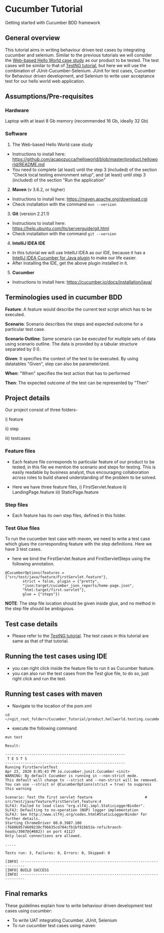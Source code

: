 # Cucumber Tutorial
Getting started with Cucumber BDD framework

## General overview
This tutorial aims in writing behaviour driven test cases by integrating cucumber and selenium. Similar to the previous tutorials we will consider the [Web-based Hello World case study](https://github.com/acapozucca/helloworld) as our product to be tested. 
The test cases will be similar to that of [TestNG tutorial](https://github.com/acapozucca/TestNG), but here we will use the combination of JUnit-Cucumber-Selenium. JUnit for test cases, Cucumber for Behaviour driven development, and Selenium to write user acceptance test for our hello world web application.


## Assumptions/Pre-requisites

### Hardware
Laptop with at least 8 Gb memory (recommended 16 Gb, ideally 32 Gb)

### Software

1. The Web-based Hello World case study
* Instructions to install here: https://github.com/acapozucca/helloworld/blob/master/product.helloworld/README.md
* You need to complete (at least) until the step 3 (included) of the section 
"Check local testing environment setup", and
(at least) until step 3 (included) of the section
"Run the application"

2. **Maven** (v 3.6.2, or higher)
* Instructions to install here: https://maven.apache.org/download.cgi
* Check installation with the command `mvn --version`

3. **Git** (version 2.21.1)
* Instructions to install here: https://help.ubuntu.com/lts/serverguide/git.html
* Check installation with the command `git --version`

4. **IntelliJ IDEA IDE**
* In this tutorial we will use IntelliJ IDEA as our IDE, because it has a [IntelliJ IDEA Cucumber for Java plugin](https://plugins.jetbrains.com/plugin/7212-cucumber-for-java) to make our life easier.
* After installing the IDE, get the above plugin installed in it.

5. **Cucumber**
* Instructions to install here: https://cucumber.io/docs/installation/java/


## Terminologies used in cucumber BDD

**Feature**: A feature would describe the current test script which has to be executed.

**Scenario**: Scenario describes the steps and expected outcome for a particular test case.

**Scenario Outline**: Same scenario can be executed for multiple sets of data using scenario outline. The data is provided by a tabular structure separated by (I I).

**Given**: It specifies the context of the text to be executed. By using datatables "Given", step can also be parameterized.

**When**: "When" specifies the test action that has to performed

**Then**: The expected outcome of the test can be represented by "Then"

## Project details
Our project consist of three folders-

i) feature

ii) step

iii) testcases

### Feature files

* Each feature file corresponds to particular feature of our product to be tested, in this file we mention the scenario and steps for testing. This is easily readable by business analyst, thus encouraging collaboration across roles to build shared understanding of the problem to be solved.

* Here we have three feature files,
i) FirstServlet.feature
ii) LandingPage.feature
iii) StaticPage.feature

### Step files
* Each feature has its own step files, defined in this folder.

### Test Glue files
To run the cucumber test case with maven, we need to write a test case which glues the corresponding feature with the step definitions. Here we have 3 test cases.

* here we bind the FirstServlet.feature and FirstServletSteps using the following annotation.

```
@CucumberOptions(features = {"src/test/java/feature/FirstServlet.feature"},
        strict = false, plugin = {"pretty",
        "json:target/cucumber_json_reports/home-page.json",
        "html:target/first-servlet"},
        glue = {"steps"})
```
**NOTE**: 
The step file location should be given inside glue, and no method in the step file should be ambiguous.

## Test case details
* Please refer to the [TestNG tutorial](https://github.com/acapozucca/TestNG). The test cases in this tutorial are same as that of that tutorial.


## Running the test cases using IDE
* you can right click inside the feature file to run it as Cucumber feature.
* you can also run the test cases from the Test glue file, to do so, just right click and run the test.


## Running test cases with maven
* Navigate to the location of the pom.xml

```
cd ~/<git_root_folder>/Cucumber_Tutorial/product.hellworld.testing.cucumber
```

* execute the following command

```
mvn test
```

```
Result:

-------------------------------------------------------
 T E S T S
-------------------------------------------------------
Running FirstServletTest
Apr 23, 2020 8:05:43 PM io.cucumber.junit.Cucumber <init>
WARNING: By default Cucumber is running in --non-strict mode.
This default will change to --strict and --non-strict will be removed.
You can use --strict or @CucumberOptions(strict = true) to suppress this warning

Scenario: Test the first servlet feature                        # src/test/java/feature/FirstServlet.feature:4
SLF4J: Failed to load class "org.slf4j.impl.StaticLoggerBinder".
SLF4J: Defaulting to no-operation (NOP) logger implementation
SLF4J: See http://www.slf4j.org/codes.html#StaticLoggerBinder for further details.
Starting ChromeDriver 80.0.3987.106 (f68069574609230cf9b635cd784cfb1bf81bb53a-refs/branch-heads/3987@{#882}) on port 41127
Only local connections are allowed.

.....

Tests run: 3, Failures: 0, Errors: 0, Skipped: 0

[INFO] ------------------------------------------------------------------------
[INFO] BUILD SUCCESS
[INFO] ------------------------------------------------------------------------

```

## Final remarks

These guidelines explain how to write behaviour driven development test cases using cucumber:

- To write UAT integrating Cucumber, JUnit, Selenium
- To run cucumber test cases using maven



